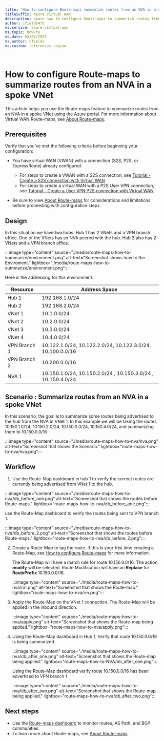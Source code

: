 ```yaml
---
title: 'How to configure Route-maps summarize routes from an NVA in a spoke VNet'
titleSuffix: Azure Virtual WAN
description: Learn how to configure Route-maps to summarize routes from an NVA
author: cfields475
ms.service: azure-virtual-wan
ms.topic: how-to
ms.date: 03/04/2025
ms.author: cfields
ms.custom: references_region

---
```

# How to configure Route-maps to summarize routes from an NVA in a spoke VNet 

This article helps you use the Route-maps feature to summarize routes from an NVA in a spoke VNet  using the Azure portal. For more information about Virtual WAN Route-maps, see [About Route-maps](route-maps-about.md).

## Prerequisites

Verify that you've met the following criteria before beginning your configuration:

* You have virtual WAN (VWAN) with a connection (S2S, P2S, or ExpressRoute) already configured.

  * For steps to create a VWAN with a S2S connection, see [Tutorial - Create a S2S connection with Virtual WAN](virtual-wan-site-to-site-portal.md).
  * For steps to create a virtual WAN with a P2S User VPN connection, see [Tutorial - Create a User VPN P2S connection with Virtual WAN](virtual-wan-point-to-site-portal.md).
* Be sure to view [About Route-maps](route-maps-about.md#considerations-and-limitations) for considerations and limitations before proceeding with configuration steps.

## Design
In this situation we have two hubs. Hub 1 has 2 VNets and a VPN branch office. One of the VNets has an NVA peered with the hub.  Hub 2 also has 2 VNets and a VPN branch office. 

   :::image type="content" source="./media/route-maps-how-to-summarize/environment.png" alt-text="Screenshot shows how to the Enviroment." lightbox="./media/route-maps-how-to-summarize/environment.png":::

Here is the addressing for this environment:  

| Resource |Address Space |
| --- |---| 
|Hub 1 |192.168.1.0/24 | 
|Hub 2 |192.168.2.0/24  |
|VNet 1 |10.1.0.0/24  |
|VNet 2 |10.2.0.0/24 |
|VNet 3 |10.3.0.0/24  |
|VNet 4 |10.4.0.0/24  |
|VPN Branch 1 |10.122.1.0/24, 10.122.2.0/24, 10.122.3.0/24, 10.100.0.0/16|
|VPN Branch 2 |10.200.0.0/16 |
|NVA 1 | 10.150.1.0/24, 10.150.2.0/24 , 10.150.3.0/24 , 10.150.4.0/24 |  

## Scenario : Summarize routes from an NVA in a spoke VNet  

In this scenario, the goal is to summarize some routes being advertised to the hub from the NVA in VNet 1. In this example we will be taking the routes 10.150.1.0/24, 10.150.2.0/24, 10.150.3.0/24, 10.150.4.0/24, and summarizing them to 10.150.0.0/16   

   :::image type="content" source="./media/route-maps-how-to-nva/nva.png" alt-text="Screenshot that shows the Scenario." lightbox="route-maps-how-to-nva/nva.png":::

## Workflow

1.  Use the Route-Map dashboard in hub 1 to verify the correct routes are currently being advertised from VNet 1 to the hub.

   :::image type="content" source="./media/route-maps-how-to-nva/db_before_one.png" alt-text="Screenshot that shows the routes before Route-maps." lightbox="route-maps-how-to-nva/db_before_one.png":::

   use the Route-Map dashboard to verify the routes being sent to VPN branch 1.  

   :::image type="content" source="./media/route-maps-how-to-nva/db_before_2.png" alt-text="Screenshot that shows the routes before Route-maps." lightbox="route-maps-how-to-nva/db_before_2.png":::  

2. Create a Route-Map to tag the route. If this is your frist time creating a Route-Map, see [How to configure Route-maps](route-maps-how-to.md) for more information. 

   The Route-Map will have a match rule for route 10.150.0.0/16. The action **modify** will be selected. Route Modification will have an **Replace** for **RoutePrefix** 10.150.0.0/16.  

   :::image type="content" source="./media/route-maps-how-to-nva/rm.png" alt-text="Screenshot that shows the Route-map." lightbox="route-maps-how-to-nva/rm.png":::

3. Apply the Route-Map on the VNet 1 connection. The Route-Map will be applied in the inbound direction. 

   :::image type="content" source="./media/route-maps-how-to-nva/apply.png" alt-text="Screenshot that shows the Route-map being applied." lightbox="route-maps-how-to-nva/apply.png":::

4. Using the Route-Map dashboard in Hub 1, Verify that route 10.150.0.0/16 is being summarized.    

   :::image type="content" source="./media/route-maps-how-to-nva/db_after_one.png" alt-text="Screenshot that shows the Route-map being applied." lightbox="route-maps-how-to-NVA/db_after_one.png":::

   Using the Route-Map dashboard verify route 10.150.0.0/16 has been advertised to VPN branch 1

   :::image type="content" source="./media/route-maps-how-to-nva/db_after_two.png" alt-text="Screenshot that shows the Route-map being applied." lightbox="route-maps-how-to-nva/db_after_two.png":::

## Next steps

* Use the [Route-maps dashboard](route-maps-dashboard.md) to monitor routes, AS Path, and BGP communities.
* To learn more about Route-maps, see [About Route-maps](route-maps-about.md).
